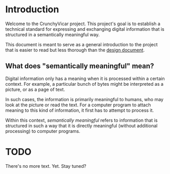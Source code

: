 # Introduction

Welcome to the CrunchyVicar project. This project's goal is to establish a technical standard for expressing and exchanging digital information that is structured in a semantically meaningful way.

This document is meant to serve as a general introduction to the project that is easier to read but less thorough than the [design document](design.md).


## What does "semantically meaningful" mean?

Digital information only has a meaning when it is processed within a certain context. For example, a particular bunch of bytes might be interpreted as a picture, or as a page of text.

In such cases, the information is primarily meaningful to humans, who may look at the picture or read the text. For a computer program to attach meaning to this kind of information, it first has to attempt to process it.

Within this context, *semantically meaningful* refers to information that is structured in such a way that it is directly meaningful (without additional processing) to computer programs.



# TODO

There's no more text. Yet. Stay tuned?
